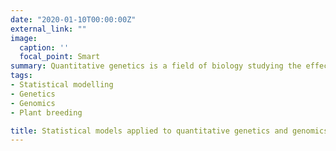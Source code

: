 ```yaml
---
date: "2020-01-10T00:00:00Z"
external_link: ""
image:
  caption: ''
  focal_point: Smart
summary: Quantitative genetics is a field of biology studying the effect of genetic and environmental factors on quantitative traits.
tags:
- Statistical modelling
- Genetics
- Genomics
- Plant breeding

title: Statistical models applied to quantitative genetics and genomics of plant breeding
---
```

